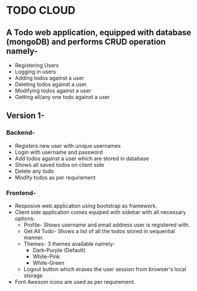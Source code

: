 # TODO CLOUD

## A Todo web application, equipped with database (mongoDB) and performs CRUD operation namely-
- Registering Users
- Logging in users
- Adding todos against a user
- Deleting todos against a user
- Modifying todos against a user
- Getting all/any one todo against a user 

## Version 1-

### Backend-
- Registers new user with unique usernames
- Login with username and password
- Add todos against a user which are stored in database
- Shows all saved todos on client side
- Delete any todo
- Modify todos as per requirement

### Frontend-
- Resposive web application using bootstrap as framework.
- Client side application comes equiped with sidebar with all necessary options.
  - Profile- Shows username and email address user is registered with.
  - Get All Todo- Shows a list of all the todos stored in sequential manner.
  - Themes- 3 themes available namely-
    - Dark-Purple (Default)
    - White-Pink 
    - White-Green
  - Logout button which erases the user session from browser's local storage
- Font Awesom icons are used as per requirement.
